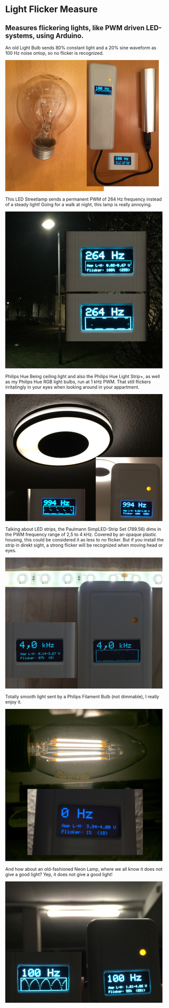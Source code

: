 # Light Flicker Measure
## Measures flickering lights, like PWM driven LED-systems, using Arduino.

An old Light Bulb sends 80% constant light and a 20% sine waveform as 100 Hz noise ontop, so no flicker is recognized.

<img src="doc/Old_Light_Bulb.jpg" width="500">


This LED Streetlamp sends a permanent PWM of 264 Hz frequency instead of a steady light! Going for a walk at night, this lamp is really annoying.

<img src="doc/Streetlamp_264Hz.jpg" width="500">


Philips Hue Being ceiling light and also the Philips Hue Light Strip+, as well as my Philips Hue RGB light bulbs, run at 1 kHz PWM. That still flickers irritatingly in your eyes when looking around in your appartment.

<img src="doc/Philips_Hue_Being_1kHz.jpg" width="500">


Talking about LED strips, the Paulmann SimpLED-Strip Set (789.56) dims in the PWM frequency range of 2,5 to 4 kHz. Covered by an opaque plastic housing, this could be considered it as less to no flicker. But if you install the strip in direkt sight, a strong flicker will be recognized when moving head or eyes.

<img src="doc/Paulmann_SimpLED-Strip_789.56_Set.jpg" width="500">


Totally smooth light sent by a Philips Filament Bulb (not dimmable), I really enjoy it.

<img src="doc/Philips_Filament_0Hz.jpg" width="500">


And how about an old-fashioned Neon Lamp, where we all know it does not give a good light? Yep, it does not give a good light!

<img src="doc/Neon_Lamp_100Hz.jpg" width="500">
